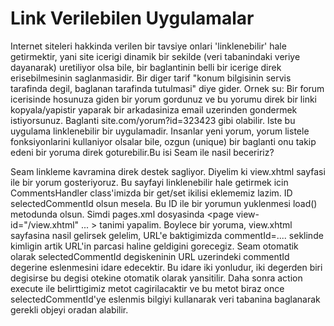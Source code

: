 # Link Verilebilen Uygulamalar

Internet siteleri hakkinda verilen bir tavsiye onlari 'linklenebilir'
hale getirmektir, yani site icerigi dinamik bir sekilde (veri
tabanindaki veriye dayanarak) uretiliyor olsa bile, bir baglantinin
belli bir icerige direk erisebilmesinin saglanmasidir. Bir diger tarif
"konum bilgisinin servis tarafinda degil, baglanan tarafinda
tutulmasi" diye gider. Ornek su: Bir forum icerisinde hosunuza giden
bir yorum gordunuz ve bu yorumu direk bir linki kopyala/yapistir
yaparak bir arkadasiniza email uzerinden gondermek
istiyorsunuz. Baglanti site.com/yorum?id=323423 gibi olabilir. Iste bu
uygulama linklenebilir bir uygulamadir. Insanlar yeni yorum, yorum
listele fonksiyonlarini kullaniyor olsalar bile, ozgun (unique) bir
baglanti onu takip edeni bir yoruma direk goturebilir.Bu isi Seam ile
nasil beceririz?

Seam linkleme  kavramina direk destek sagliyor.  Diyelim ki view.xhtml
sayfasi  ile bir  yorum  gosteriyoruz. Bu  sayfayi linklenebilir  hale
getirmek  icin   CommentsHandler  class'imizda  bir   get/set  ikilisi
eklememiz  lazim. ID  selectedCommentId olsun  mesela. Bu  ID ile  bir
yorumun yuklenmesi load() metodunda  olsun. Simdi pages.xml dosyasinda
<page    view-id="/view.xhtml"   ...    >   <param    name="commentId"
value="#{commentsHandler.selectedCommentId}"/>                 <action
execute="#{commentsHandler.load}"/></page>tanimi yapalim.  Boylece bir
yoruma,   view.xhtml   sayfasina   nasil   gelirsek   gelelim,   URL'e
baktigimizda  commentId=.... seklinde  kimligin  artik URL'in  parcasi
haline  geldigini gorecegiz.  Seam  otomatik olarak  selectedCommentId
degiskeninin  URL  uzerindeki  commentId  degerine  eslenmesini  idare
edecektir.  Bu idare  iki  yonludur, iki  degerden  biri degisirse  bu
degisi otekine  otomatik olarak yansitilir. Daha  sonra action execute
ile  belirttigimiz  metot  cagirilacaktir   ve  bu  metot  biraz  once
selectedCommentId'ye   eslenmis  bilgiyi   kullanarak  veri   tabanina
baglanarak gerekli objeyi oradan alabilir.




